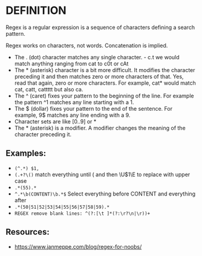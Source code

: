 # DEFINITION

Regex is a regular expression is a sequence of characters defining a search pattern.

Regex works on characters, not words. Concatenation is implied.

* The . (dot) character matches any single character. - c.t we would match anything ranging from cat to c0t or cAt
* The * (asterisk) character is a bit more difficult. It modifies the character preceding it and then matches zero or
  more characters of that. Yes, read that again, zero or more characters. For example, cat* would match cat, catt,
  cattttt but also ca.
* The ^ (caret) fixes your pattern to the beginning of the line. For example the pattern ^1 matches any line starting
  with a 1.
* The $ (dollar) fixes your pattern to the end of the sentence. For example, 9$ matches any line ending with a 9.
* Character sets are like [0..9] or *
* The * (asterisk) is a modifier. A modifier changes the meaning of the character preceding it.

## Examples:

* ```(^.*) $1,```
* ```(.+?\()``` match everything until ( and then \U$1\E to replace with upper case
* ```.*(55).*```
* ```^.*\b(CONTENT)\b.*$``` Select everything before CONTENT and everything after
* ```.*(50|51|52|53|54|55|56|57|58|59).*```
* ```REGEX remove blank lines: ^(?:[\t ]*(?:\r?\n|\r))+```

## Resources:

* https://www.janmeppe.com/blog/regex-for-noobs/